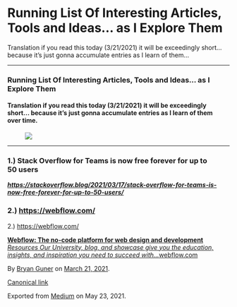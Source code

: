 # Running List Of Interesting Articles, Tools and Ideas… as I Explore Them

Translation if you read this today (3/21/2021) it will be exceedingly short… because it’s just gonna accumulate entries as I learn of them…

---

### Running List Of Interesting Articles, Tools and Ideas… as I Explore Them

#### Translation if you read this today (3/21/2021) it will be exceedingly short… because it’s just gonna accumulate entries as I learn of them over time.

<figure><img src="https://cdn-images-1.medium.com/max/800/0*YcyGivGEhdeVNAUk.jpg" class="graf-image" /></figure>

---

### 1.) Stack Overflow for Teams is now free forever for up to 50 users

<a href="https://stackoverflow.blog/2021/03/17/stack-overflow-for-teams-is-now-free-forever-for-up-to-50-users/" class="markup--anchor markup--p-anchor"><strong><em>https://stackoverflow.blog/2021/03/17/stack-overflow-for-teams-is-now-free-forever-for-up-to-50-users/</em></strong></a>

### 2.) https://webflow.com/

2.) <a href="https://webflow.com/" class="markup--anchor markup--p-anchor">https://webflow.com/</a>

<a href="https://webflow.com/" class="markup--anchor markup--mixtapeEmbed-anchor" title="https://webflow.com/"><strong>Webflow: The no-code platform for web design and development</strong><br />
<em>Resources Our University, blog, and showcase give you the education, insights, and inspiration you need to succeed with…</em>webflow.com</a><a href="https://webflow.com/" class="js-mixtapeImage mixtapeImage u-ignoreBlock"></a>

By <a href="https://medium.com/@bryanguner" class="p-author h-card">Bryan Guner</a> on [March 21, 2021](https://medium.com/p/b87a2f04d9a6).

<a href="https://medium.com/@bryanguner/running-list-of-interesting-articles-tools-and-ideas-as-i-explore-them-b87a2f04d9a6" class="p-canonical">Canonical link</a>

Exported from [Medium](https://medium.com) on May 23, 2021.
